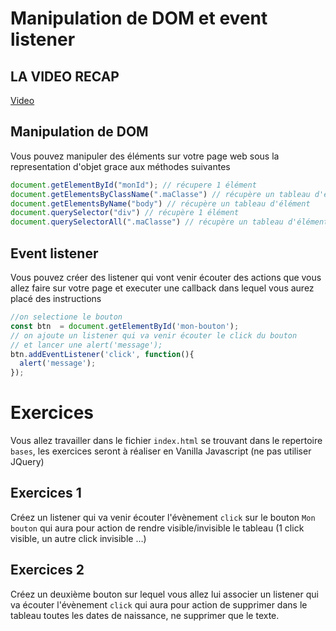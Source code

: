 # Manipulation de DOM et event listener


## LA VIDEO RECAP

 [Video](https://www.youtube.com/watch?v=CoEOlqqqvpo)



## Manipulation de DOM

Vous pouvez manipuler des éléments sur votre page web sous la representation d'objet grace aux méthodes suivantes

```javascript
document.getElementById("monId"); // récupere 1 élément
document.getElementsByClassName(".maClasse") // récupère un tableau d'élément 
document.getElementsByName("body") // récupère un tableau d'élément 
document.querySelector("div") // récupère 1 élément
document.querySelectorAll(".maClasse") // récupère un tableau d'élément 

```

## Event listener

Vous pouvez créer des listener qui vont venir écouter des actions que vous allez faire sur votre page et executer 
une callback dans lequel vous aurez placé des instructions

```javascript
//on selectione le bouton
const btn  = document.getElementById('mon-bouton');
// on ajoute un listener qui va venir écouter le click du bouton
// et lancer une alert('message');
btn.addEventListener('click', function(){
  alert('message');
});
```


# Exercices

Vous allez travailler dans le  fichier `index.html` se trouvant dans le repertoire `bases`, les exercices seront à réaliser en Vanilla Javascript (ne pas utiliser JQuery)


## Exercices 1

Créez un listener qui va venir écouter l'évènement `click` sur le bouton `Mon bouton` qui aura pour action de rendre visible/invisible le tableau (1 click visible, un autre click invisible …)



## Exercices 2

Créez un deuxième bouton sur lequel vous allez lui associer un listener qui va écouter l'évènement `click` qui aura pour action de supprimer dans le tableau toutes les dates de naissance, ne supprimer que le texte.
